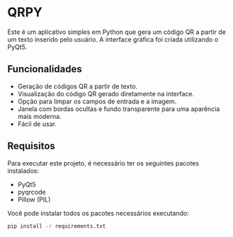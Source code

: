 # QRPY

Este é um aplicativo simples em Python que gera um código QR a partir de um texto inserido pelo usuário. A interface gráfica foi criada utilizando o PyQt5.

## Funcionalidades

- Geração de códigos QR a partir de texto.
- Visualização do código QR gerado diretamente na interface.
- Opção para limpar os campos de entrada e a imagem.
- Janela com bordas ocultas e fundo transparente para uma aparência mais moderna.
- Fácil de usar.

## Requisitos

Para executar este projeto, é necessário ter os seguintes pacotes instalados:

- PyQt5
- pyqrcode
- Pillow (PIL)

Você pode instalar todos os pacotes necessários executando:

```bash
pip install -r requirements.txt
